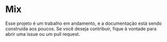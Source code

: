 # Mix 

Esse projeto é um trabalho em andamento, e a documentação está sendo construída aos poucos. Se você deseja contribuir, fique à vontade para abrir uma issue ou um pull request.